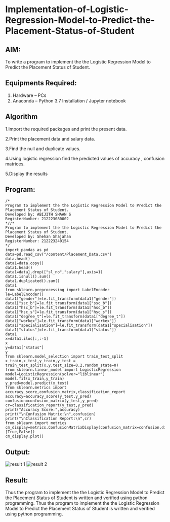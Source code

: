 # Implementation-of-Logistic-Regression-Model-to-Predict-the-Placement-Status-of-Student

## AIM:
To write a program to implement the the Logistic Regression Model to Predict the Placement Status of Student.

## Equipments Required:
1. Hardware – PCs
2. Anaconda – Python 3.7 Installation / Jupyter notebook

## Algorithm
1.Import the required packages and print the present data.

2.Print the placement data and salary data.

3.Find the null and duplicate values.

4.Using logistic regression find the predicted values of accuracy , confusion matrices.

5.Display the results

## Program:
```
/*
Program to implement the the Logistic Regression Model to Predict the Placement Status of Student.
Developed by: ABIJITH SHAAN S
RegisterNumber: 212223080002 
*//*
Program to implement the the Logistic Regression Model to Predict the Placement Status of Student.
Developed by: Shehan Shajahan
RegisterNumber: 212223240154
*/
import pandas as pd
data=pd.read_csv("/content/Placement_Data.csv")
data.head()
data1=data.copy()
data1.head()
data1=data1.drop(["sl_no","salary"],axis=1)
data1.isnull().sum()
data1.duplicated().sum()
data1
from sklearn.preprocessing import LabelEncoder
le=LabelEncoder()
data1["gender"]=le.fit_transform(data1["gender"])
data1["ssc_b"]=le.fit_transform(data1["ssc_b"])
data1["hsc_b"]=le.fit_transform(data1["hsc_b"])
data1["hsc_s"]=le.fit_transform(data1["hsc_s"])
data1["degree_t"]=le.fit_transform(data1["degree_t"])
data1["workex"]=le.fit_transform(data1["workex"])
data1["specialisation"]=le.fit_transform(data1["specialisation"])
data1["status"]=le.fit_transform(data1["status"])
data1
x=data1.iloc[:,:-1]
x
y=data1["status"]
y
from sklearn.model_selection import train_test_split
x_train,x_test,y_train,y_test = train_test_split(x,y,test_size=0.2,random_state=0)
from sklearn.linear_model import LogisticRegression
model=LogisticRegression(solver="liblinear")
model.fit(x_train,y_train)
y_pred=model.predict(x_test)
from sklearn.metrics import accuracy_score,confusion_matrix,classification_report
accuracy=accuracy_score(y_test,y_pred)
confusion=confusion_matrix(y_test,y_pred)
cr=classification_report(y_test,y_pred)
print("Accuracy Score:",accuracy)
print("\nConfusion Matrix:\n",confusion)
print("\nClassification Report:\n",cr)
from sklearn import metrics
cm_display=metrics.ConfusionMatrixDisplay(confusion_matrix=confusion,display_labels=[True,False])
cm_display.plot()
```
## Output:
![result 1](https://github.com/Shaan2803/Implementation-of-Logistic-Regression-Model-to-Predict-the-Placement-Status-of-Student/assets/160568486/94f7a546-8977-402c-b7ee-9539b1aef624)
![result 2](https://github.com/Shaan2803/Implementation-of-Logistic-Regression-Model-to-Predict-the-Placement-Status-of-Student/assets/160568486/f1e51211-57a7-447a-95ec-a54b693c2655)




## Result:
Thus the program to implement the the Logistic Regression Model to Predict the Placement Status of Student is written and verified using python programming.
Thus the program to implement the the Logistic Regression Model to Predict the Placement Status of Student is written and verified using python programming.
